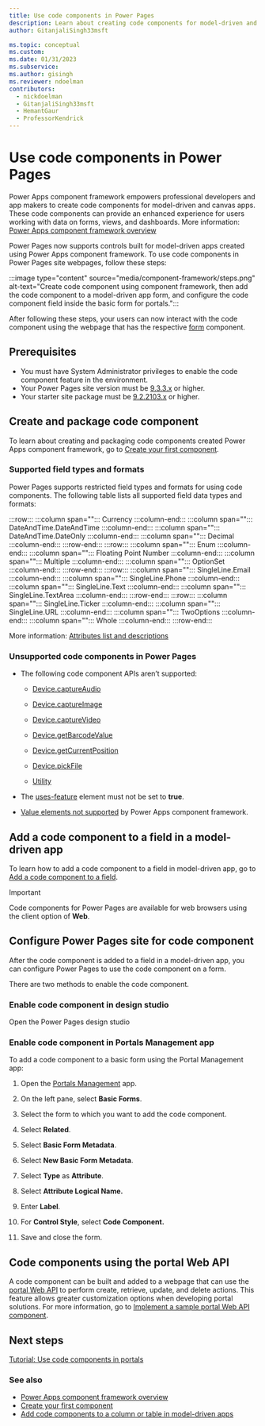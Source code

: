```yaml
---
title: Use code components in Power Pages
description: Learn about creating code components for model-driven and canvas apps using Power Apps component framework inside Power Pages.
author: GitanjaliSingh33msft

ms.topic: conceptual
ms.custom: 
ms.date: 01/31/2023
ms.subservice: 
ms.author: gisingh
ms.reviewer: ndoelman
contributors:
  - nickdoelman
  - GitanjaliSingh33msft
  - HemantGaur
  - ProfessorKendrick
---
```


# Use code components in Power Pages

Power Apps component framework empowers professional developers and app makers to create code components for model-driven and canvas apps. These code components can provide an enhanced experience for users working with data on forms, views, and dashboards. More information: [Power Apps component framework overview](/power-apps/developer/component-framework/overview.md)

Power Pages now supports controls built for model-driven apps created using Power Apps component framework. To use code components in Power Pages site webpages, follow these steps:

:::image type="content" source="media/component-framework/steps.png" alt-text="Create code component using component framework, then add the code component to a model-driven app form, and configure the code component field inside the basic form for portals.":::

After following these steps, your users can now interact with the code component using the webpage that has the respective [form](../getting-started/add-form.md) component.  

## Prerequisites

- You must have System Administrator privileges to enable the code component feature in the environment.
- Your Power Pages site version must be [9.3.3.x](/power-apps/maker/portals/versions/version-9.3.3.x) or higher.
- Your starter site package must be [9.2.2103.x](/power-apps/maker/portals/versions/package-version-9.2.2103) or higher.

## Create and package code component

To learn about creating and packaging code components created Power Apps component framework, go to [Create your first component](/power-apps/developer/component-framework/implementing-controls-using-typescript).

### Supported field types and formats

Power Pages supports restricted field types and formats for using code components. The following table lists all supported field data types and formats:

:::row:::
   :::column span="":::
      Currency
   :::column-end:::
   :::column span="":::
      DateAndTime.DateAndTime
   :::column-end:::
   :::column span="":::
      DateAndTime.DateOnly
   :::column-end:::
   :::column span="":::
      Decimal
   :::column-end:::
:::row-end:::
:::row:::
   :::column span="":::
      Enum
   :::column-end:::
   :::column span="":::
      Floating Point Number
   :::column-end:::
   :::column span="":::
      Multiple
   :::column-end:::
   :::column span="":::
      OptionSet
   :::column-end:::
:::row-end:::
:::row:::
   :::column span="":::
      SingleLine.Email
   :::column-end:::
   :::column span="":::
      SingleLine.Phone
   :::column-end:::
   :::column span="":::
      SingleLine.Text
   :::column-end:::
   :::column span="":::
      SingleLine.TextArea
   :::column-end:::
:::row-end:::
:::row:::
   :::column span="":::
      SingleLine.Ticker
   :::column-end:::
   :::column span="":::
      SingleLine.URL
   :::column-end:::
   :::column span="":::
      TwoOptions
   :::column-end:::
   :::column span="":::
      Whole
   :::column-end:::
:::row-end:::

More information: [Attributes list and descriptions](/power-apps/developer/component-framework/manifest-schema-reference/property#remarks)

### Unsupported code components in Power Pages

-   The following code component APIs aren’t supported:

    -   [Device.captureAudio](/power-apps/developer/component-framework/reference/device/captureaudio.md)

    -   [Device.captureImage](/power-apps/developer/component-framework/reference/device/captureimage.md)

    -   [Device.captureVideo](/power-apps/developer/component-framework/reference/device/capturevideo.md)

    -   [Device.getBarcodeValue](/power-apps/developer/component-framework/reference/device/getbarcodevalue.md)

    -   [Device.getCurrentPosition](/power-apps/developer/component-framework/reference/device/getcurrentposition.md)

    -   [Device.pickFile](/power-apps/developer/component-framework/reference/device/pickfile.md)

    -   [Utility](/power-apps/developer/component-framework/reference/utility.md)

-   The [uses-feature](/power-apps/developer/component-framework/manifest-schema-reference/uses-feature.md) element must not be set to **true**.

-   [Value elements not supported](/power-apps/developer/component-framework/manifest-schema-reference/property.md#value-elements-that-are-not-supported)
    by Power Apps component framework.

## Add a code component to a field in a model-driven app

To learn how to add a code component to a field in model-driven app, go to [Add a code component to a field](/power-apps/developer/component-framework/add-custom-controls-to-a-field-or-entity#add-a-code-component-to-a-column).

> [!IMPORTANT]
> Code components for Power Pages are available for web browsers using the client option of **Web**.

## Configure Power Pages site for code component

After the code component is added to a field in a model-driven app, you can configure Power Pages to use the code component on a form.

There are two methods to enable the code component.

### Enable code component in design studio

Open the Power Pages design studio

### Enable code component in Portals Management app

To add a code component to a basic form using the Portal Management app:

1. Open the [Portals Management](portal-management-app.md) app.

1. On the left pane, select **Basic Forms**.

1. Select the form to which you want to add the code component.

1. Select **Related**.

1. Select **Basic Form Metadata**.

1. Select **New Basic Form Metadata**.

1. Select **Type** as **Attribute**.

1. Select **Attribute Logical Name.**

1. Enter **Label**.

1. For **Control Style**, select **Code Component.**

1. Save and close the form.

## Code components using the portal Web API

A code component can be built and added to a webpage that can use the [portal Web API](web-api-overview.md) to perform create, retrieve, update, and delete actions. This feature allows greater customization options when developing portal solutions. For more information, go to [Implement a sample portal Web API component](implement-webapi-component.md).

## Next steps

[Tutorial: Use code components in portals](component-framework-tutorial.md)

### See also

- [Power Apps component framework overview](/power-apps/developer/component-framework/overview) 
- [Create your first component](/power-apps/developer/component-framework/implementing-controls-using-typescript) 
- [Add code components to a column or table in model-driven apps](/power-apps/developer/component-framework/add-custom-controls-to-a-field-or-entity)


